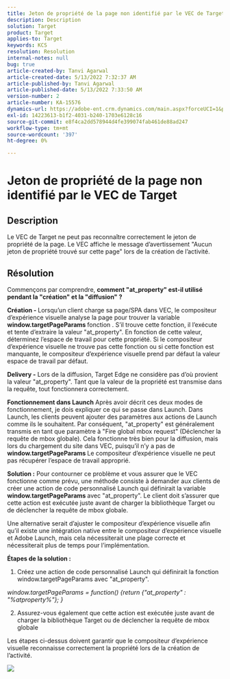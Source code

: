 ```yaml
---
title: Jeton de propriété de la page non identifié par le VEC de Target
description: Description
solution: Target
product: Target
applies-to: Target
keywords: KCS
resolution: Resolution
internal-notes: null
bug: true
article-created-by: Tanvi Agarwal
article-created-date: 5/13/2022 7:32:37 AM
article-published-by: Tanvi Agarwal
article-published-date: 5/13/2022 7:33:50 AM
version-number: 2
article-number: KA-15576
dynamics-url: https://adobe-ent.crm.dynamics.com/main.aspx?forceUCI=1&pagetype=entityrecord&etn=knowledgearticle&id=391ddcdb-8ed2-ec11-a7b5-00224809c27a
exl-id: 14223613-b1f2-4031-b240-1703e6128c16
source-git-commit: e8f4ca2dd578944d4fe399074fab461de88ad247
workflow-type: tm+mt
source-wordcount: '397'
ht-degree: 0%

---
```


# Jeton de propriété de la page non identifié par le VEC de Target

## Description


Le VEC de Target ne peut pas reconnaître correctement le jeton de propriété de la page. Le VEC affiche le message d’avertissement &quot;Aucun jeton de propriété trouvé sur cette page&quot; lors de la création de l’activité.


## Résolution


Commençons par comprendre, <b>comment &quot;at_property&quot; est-il utilisé pendant la &quot;création&quot; et la &quot;diffusion&quot; ?</b>

<b>Création - </b>
Lorsqu’un client charge sa page/SPA dans VEC, le compositeur d’expérience visuelle analyse la page pour trouver la variable <b>window.targetPageParams </b>fonction . S’il trouve cette fonction, il l’exécute et tente d’extraire la valeur &quot;at_property&quot;. En fonction de cette valeur, déterminez l’espace de travail pour cette propriété. Si le compositeur d’expérience visuelle ne trouve pas cette fonction ou si cette fonction est manquante, le compositeur d’expérience visuelle prend par défaut la valeur espace de travail par défaut.

<b>Delivery -</b>
Lors de la diffusion, Target Edge ne considère pas d’où provient la valeur &quot;at_property&quot;. Tant que la valeur de la propriété est transmise dans la requête, tout fonctionnera correctement.


<b>Fonctionnement dans Launch</b>
Après avoir décrit ces deux modes de fonctionnement, je dois expliquer ce qui se passe dans Launch. Dans Launch, les clients peuvent ajouter des paramètres aux actions de Launch comme ils le souhaitent. Par conséquent, &quot;at_property&quot; est généralement transmis en tant que paramètre à &quot;Fire global mbox request&quot; (Déclencher la requête de mbox globale). Cela fonctionne très bien pour la diffusion, mais lors du chargement du site dans VEC, puisqu’il n’y a pas de <b>window.targetPageParams </b>Le compositeur d’expérience visuelle ne peut pas récupérer l’espace de travail approprié.

<b>Solution :</b>
Pour contourner ce problème et vous assurer que le VEC fonctionne comme prévu, une méthode consiste à demander aux clients de créer une action de code personnalisé Launch qui définirait la variable <b>window.targetPageParams </b>avec &quot;at_property&quot;. Le client doit s’assurer que cette action est exécutée juste avant de charger la bibliothèque Target ou de déclencher la requête de mbox globale.

Une alternative serait d’ajuster le compositeur d’expérience visuelle afin qu’il existe une intégration native entre le compositeur d’expérience visuelle et Adobe Launch, mais cela nécessiterait une plage correcte et nécessiterait plus de temps pour l’implémentation.



<b>Étapes de la solution :</b>

1. Créez une action de code personnalisé Launch qui définirait la fonction window.targetPageParams avec &quot;at_property&quot;.

*window.targetPageParams = function() {return {&quot;at_property&quot; : &quot;%atproperty%&quot;}; }*

2. Assurez-vous également que cette action est exécutée juste avant de charger la bibliothèque Target ou de déclencher la requête de mbox globale



Les étapes ci-dessus doivent garantir que le compositeur d’expérience visuelle reconnaisse correctement la propriété lors de la création de l’activité.

![](http://omniture.custhelp.com/ci/inlineImage/get/3018176/a5a902ecd7ac849bb5bf0fa7e22e14e7)
